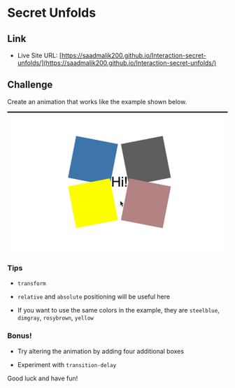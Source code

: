 # Secret Unfolds

## Link

- Live Site URL: [https://saadmalik200.github.io/Interaction-secret-unfolds/](https://saadmalik200.github.io/Interaction-secret-unfolds/)

## Challenge

Create an animation that works like the example shown below.

![secret](secret-unfolds.gif)

### Tips

- `transform`

- `relative` and `absolute` positioning will be useful here

- If you want to use the same colors in the example, they are `steelblue`, `dimgray`, `rosybrown`, `yellow`

### Bonus!

- Try altering the animation by adding four additional boxes

- Experiment with `transition-delay`

Good luck and have fun!
